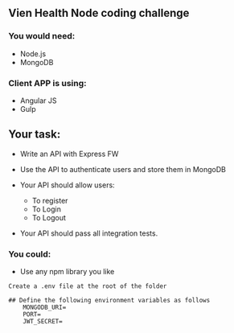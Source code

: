## Vien Health Node coding challenge

### You would need:

- Node.js
- MongoDB

### Client APP is using:

- Angular JS
- Gulp

## Your task:

- Write an API with Express FW
- Use the API to authenticate users and store them in MongoDB

- Your API should allow users:

  - To register
  - To Login
  - To Logout

- Your API should pass all integration tests.

### You could:

- Use any npm library you like

`Create a .env file at the root of the folder`

```
## Define the following environment variables as follows
    MONGODB_URI=
    PORT=
    JWT_SECRET=
```
